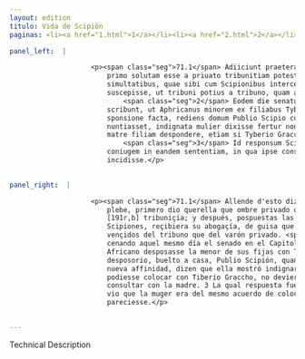 ```yaml
---
layout: edition
titulo: Vida de Scipión
paginas: <li><a href="1.html">1</a></li><li><a href="2.html">2</a></li><li><a href="3.html">3</a></li><li><a href="4.html">4</a></li><li><a href="5.html">5</a></li><li><a href="6.html">6</a></li><li><a href="7.html">7</a></li><li><a href="8.html">8</a></li><li><a href="9.html">9</a></li><li><a href="10.html">10</a></li><li><a href="11.html">11</a></li><li><a href="12.html">12</a></li><li><a href="13.html">13</a></li><li><a href="14.html">14</a></li><li><a href="15.html">15</a></li><li><a href="16.html">16</a></li><li><a href="17.html">17</a></li><li><a href="18.html">18</a></li><li><a href="19.html">19</a></li><li><a href="20.html">20</a></li><li><a href="21.html">21</a></li><li><a href="22.html">22</a></li><li><a href="23.html">23</a></li><li><a href="24.html">24</a></li><li><a href="25.html">25</a></li><li><a href="26.html">26</a></li><li><a href="27.html">27</a></li><li><a href="28.html">28</a></li><li><a href="29.html">29</a></li><li><a href="30.html">30</a></li><li><a href="31.html">31</a></li><li><a href="32.html">32</a></li><li><a href="33.html">33</a></li><li><a href="34.html">34</a></li><li><a href="35.html">35</a></li><li><a href="36.html">36</a></li><li><a href="37.html">37</a></li><li><a href="38.html">38</a></li><li><a href="39.html">39</a></li><li><a href="40.html">40</a></li><li><a href="41.html">41</a></li><li><a href="42.html">42</a></li><li><a href="43.html">43</a></li><li><a href="44.html">44</a></li><li><a href="45.html">45</a></li><li><a href="46.html">46</a></li><li><a href="47.html">47</a></li><li><a href="48.html">48</a></li><li><a href="49.html">49</a></li><li><a href="50.html">50</a></li><li><a href="51.html">51</a></li><li><a href="52.html">52</a></li><li><a href="53.html">53</a></li><li><a href="54.html">54</a></li><li><a href="55.html">55</a></li><li><a href="56.html">56</a></li><li><a href="57.html">57</a></li><li><a href="58.html">58</a></li><li><a href="59.html">59</a></li><li><a href="60.html">60</a></li><li><a href="61.html">61</a></li><li><a href="62.html">62</a></li><li><a href="63.html">63</a></li><li><a href="64.html">64</a></li><li><a href="65.html">65</a></li><li><a href="66.html">66</a></li><li><a href="67.html">67</a></li><li><a href="68.html">68</a></li><li><a href="69.html">69</a></li><li><a href="70.html">70</a></li><li><a href="71.html">71</a></li><li><a href="72.html">72</a></li><li><a href="73.html">73</a></li><li><a href="74.html">74</a></li>

panel_left:  |

                    <p><span class="seg">71.1</span> Adiiciunt praetera Tyberium Gracchum tribunum plaebis questum
                        primo solutam esse a priuato tribunitiam potestatem, deinde postpositis
                        simultatibus, quae sibi cum Scipionibus intercedebant eorum patrocinium
                        suscepisse, ut tribuni potius a tribuno, quam a priuato uicti uiderentur.
                            <span class="seg">2</span> Eodem die senatum in Capitolio coenantem auctorem fuisse
                        scribunt, ut Aphricanus minorem ex filiabus Tyberio Graccho desponderet. Hac
                        sponsione facta, rediens domum Publio Scipio cum uxori nouam affinitatem
                        nuntiasset, indignata mulier dixisse fertur non debuisse eum inconsulta
                        matre filiam despondere, etiam si Tyberio Graccho locare potuisset.
                            <span class="seg">3</span> Id responsum Scipioni iocundissimum fuit, cum uidit
                        coniugem in eandem sententiam, in qua ipse constiterat, de locanda filia
                        incidisse.</p>
                

panel_right:  |

                    <p><span class="seg">71.1</span> Allende d'esto dizen que Tiberio Graccho, tribuno de la
                        plebe, primero dio querella que ombre privado oviesse dissolvido la dignidad
                        [191r,b] tribuniçia; y después, pospuestas las vanderías que tenía con los
                        Scipiones, reçibiera su abogaçía, de guisa que pareçió ser los tribunos más
                        vençidos del tribuno que del varón privado. <span class="seg">2</span> Y escriven que,
                        cenando aquel mesmo día el senado en el Capitolio, fue auctor d'esto, que
                        Africano desposasse la menor de sus fijas con Tyberio Graccho, y fecho el
                        desposorio, buelto a casa, Publio Scipión, quan fizo saber a su muger la
                        nueva affinidad, dizen que ella mostró indignarse y dixo que, aunque él la
                        podiesse colocar con Tiberio Graccho, no deviera desposar la fija sin lo
                        consultar con la madre. 3 La qual respuesta fue muy alegre a Scipión, quan
                        vio que la muger era del mesmo acuerdo de colocar la fija segund que a él
                        pareciesse.</p>
                

---
```


Technical Description 